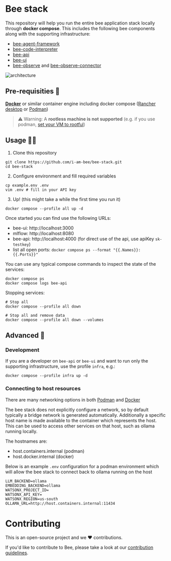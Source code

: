 # Bee stack

This repository will help you run the entire bee application stack locally
through **docker compose**. This includes the following bee components along with the
supporting infrastructure:

- [bee-agent-framework](https://github.com/i-am-bee/bee-agent-framework)
- [bee-code-interpreter](https://github.com/i-am-bee/bee-code-interpreter)
- [bee-api](https://github.com/i-am-bee/bee-api)
- [bee-ui](https://github.com/i-am-bee/bee-ui)
- [bee-observe](https://github.com/i-am-bee/bee-observe)
  and [bee-observe-connector](https://github.com/i-am-bee/bee-observe-connector)

![architecture](./docs/assets/architecture.svg)

## Pre-requisities 🔧

**[Docker](https://www.docker.com/)** or similar container engine including docker
compose ([Rancher desktop](https://docs.rancherdesktop.io/) or [Podman](https://podman.io/))
> ⚠️ Warning: A **rootless machine is not supported** (e.g. if you use podman,
> [set your VM to rootful](https://docs.podman.io/en/stable/markdown/podman-machine-set.1.html#examples))

## Usage 🏃‍♀️

1. Clone this repository

```shell
git clone https://github.com/i-am-bee/bee-stack.git
cd bee-stack
```

2. Configure environment and fill required variables

```shell
cp example.env .env
vim .env # fill in your API key
```

3. Up! (this might take a while the first time you run it)

```shell
docker compose --profile all up -d
```

Once started you can find use the following URLs:

- bee-ui: http://localhost:3000
- mlflow: http://localhost:8080
- bee-api: http://localhost:4000 (for direct use of the api, use apiKey `sk-testkey`)
- list all open ports: `docker compose ps --format "{{.Names}}: {{.Ports}}"`

You can use any typical compose commands to inspect the state of the services:

```shell
docker compose ps
docker compose logs bee-api
```

Stopping services:

```shell
# Stop all
docker compose --profile all down

# Stop all and remove data
docker compose --profile all down --volumes
```

## Advanced 👷

### Development
If you are a developer on `bee-api` or `bee-ui` and want to run only the supporting infrastructure,
use the profile `infra`, e.g.:

```shell
docker compose --profile infra up -d
```
### Connecting to host resources

There are many networking options in both [Podman](https://github.com/containers/podman/blob/main/docs/tutorials/basic_networking.md) and [Docker](https://docs.docker.com/engine/network/)

The bee stack does not explicitly configure a network, so by default typically a bridge network is generated automatically. Additionally a specific host name is made available to the container which represents the host. This can be used to access other services on that host, such as ollama running locally.

The hostnames are:
* host.containers.internal (podman)
* host.docker.internal (docker)

Below is an example `.env` configuration for a podman environment which will allow the bee stack to connect back to ollama running on the host
```
LLM_BACKEND=ollama
EMBEDDING_BACKEND=ollama
WATSONX_PROJECT_ID=
WATSONX_API_KEY=
WATSONX_REGION=us-south
OLLAMA_URL=http://host.containers.internal:11434
```

# Contributing

This is an open-source project and we ❤️ contributions.

If you'd like to contribute to Bee, please take a look at our [contribution guidelines](./CONTRIBUTING.md).
